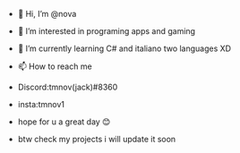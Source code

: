 - 👋 Hi, I’m @nova
- 👀 I’m interested in programing apps and gaming
- 🌱 I’m currently learning C# and italiano two languages XD
- 📫 How to reach me 
- Discord:tmnov(jack)#8360
- insta:tmnov1

- hope for u a great day 😊
- btw check my projects i will update it soon
